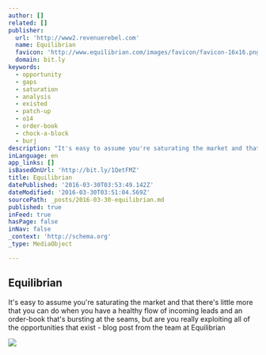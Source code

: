 ```yaml
---
author: []
related: []
publisher:
  url: 'http://www2.revenuerebel.com'
  name: Equilibrian
  favicon: 'http://www.equilibrian.com/images/favicon/favicon-16x16.png'
  domain: bit.ly
keywords:
  - opportunity
  - gaps
  - saturation
  - analysis
  - existed
  - patch-up
  - o14
  - order-book
  - chock-a-block
  - burj
description: "It's easy to assume you're saturating the market and that there's little more that you can do when you have a healthy flow of incoming leads and an order-book that's bursting at the seams, but are you really exploiting all of the opportunities that exist - blog post from the team at Equilibrian"
inLanguage: en
app_links: []
isBasedOnUrl: 'http://bit.ly/1QetFMZ'
title: Equilibrian
datePublished: '2016-03-30T03:53:49.142Z'
dateModified: '2016-03-30T03:51:04.569Z'
sourcePath: _posts/2016-03-30-equilibrian.md
published: true
inFeed: true
hasPage: false
inNav: false
_context: 'http://schema.org'
_type: MediaObject

---
```

<article style=""><h1>Equilibrian</h1><p>It's easy to assume you're saturating the market and that there's little more that you can do when you have a healthy flow of incoming leads and an order-book that's bursting at the seams, but are you really exploiting all of the opportunities that exist - blog post from the team at Equilibrian</p><img src="http://www.revenuerebel.com/img/blog-headings/equilibrian/have-you-mapped-your-opportunity-universe.jpg" /></article>